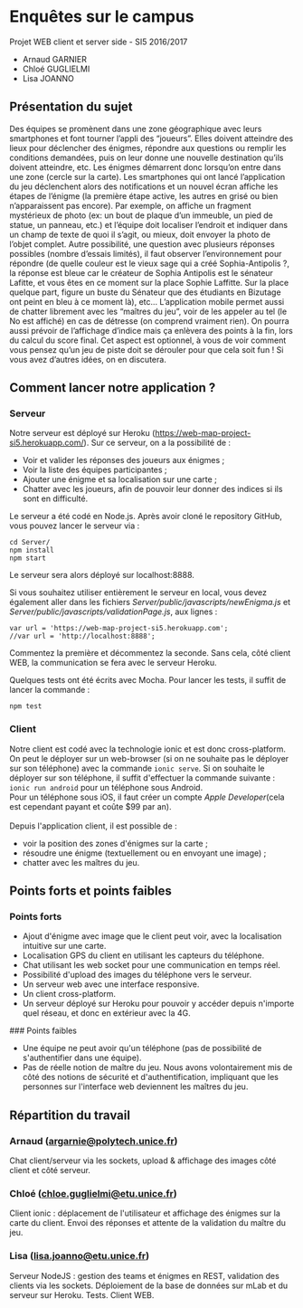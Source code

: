 # Enquêtes sur le campus

Projet WEB client et server side - SI5 2016/2017

* Arnaud GARNIER
* Chloé GUGLIELMI
* Lisa JOANNO

## Présentation du sujet

Des équipes se promènent dans une zone géographique avec leurs smartphones et font tourner l’appli des “joueurs”. Elles doivent atteindre des lieux pour déclencher des énigmes, répondre aux questions ou remplir les conditions demandées, puis on leur donne une nouvelle destination qu’ils doivent atteindre, etc.
Les énigmes démarrent donc lorsqu’on entre dans une zone (cercle sur la carte). Les smartphones qui ont lancé l’application du jeu déclenchent alors des notifications et un nouvel écran affiche les étapes de l’énigme (la première étape active, les autres en grisé ou bien n’apparaissent pas encore). Par exemple, on affiche un fragment mystérieux de photo (ex: un bout de plaque d’un immeuble, un pied de statue, un panneau, etc.) et l’équipe doit localiser l’endroit et indiquer dans un champ de texte de quoi il s’agit, ou mieux, doit envoyer la photo de l’objet complet. Autre possibilité, une question avec plusieurs réponses possibles (nombre d’essais limités), il faut observer l’environnement pour répondre (de quelle couleur est le vieux sage qui a créé Sophia-Antipolis ?, la réponse est bleue car le créateur de Sophia Antipolis est le sénateur Lafitte, et vous êtes en ce moment sur la place Sophie Laffitte. Sur la place quelque part, figure un buste du Sénateur que des étudiants en Bizutage ont peint en bleu à ce moment là), etc…
L’application mobile permet aussi de chatter librement avec les “maîtres du jeu”, voir de les appeler au tel (le No est affiché) en cas de détresse (on comprend vraiment rien). On pourra aussi prévoir de l’affichage d’indice mais ça enlèvera des points à la fin, lors du calcul du score final. Cet aspect est optionnel, à vous de voir comment vous pensez qu’un jeu de piste doit se dérouler pour que cela soit fun ! Si vous avez d’autres idées, on en discutera. 

## Comment lancer notre application ?

### Serveur

Notre serveur est déployé sur Heroku (https://web-map-project-si5.herokuapp.com/). Sur ce serveur, on a la possibilité de :
<ul>
<li> Voir et valider les réponses des joueurs aux énigmes ; </li>
<li> Voir la liste des équipes participantes ; </li>
<li> Ajouter une énigme et sa localisation sur une carte ; </li>
<li> Chatter avec les joueurs, afin de pouvoir leur donner des indices si ils sont en difficulté. </li>
</ul>

Le serveur a été codé en Node.js. Après avoir cloné le repository GitHub, vous pouvez lancer le serveur via : 

    cd Server/
    npm install
    npm start

Le serveur sera alors déployé sur localhost:8888.

Si vous souhaitez utiliser entièrement le serveur en local, vous devez également aller dans les fichiers <i>Server/public/javascripts/newEnigma.js</i> et <i>Server/public/javascripts/validationPage.js</i>, aux lignes : 

    var url = 'https://web-map-project-si5.herokuapp.com';
    //var url = 'http://localhost:8888';

Commentez la première et décommentez la seconde. Sans cela, côté client WEB, la communication se fera avec le serveur Heroku.

Quelques tests ont été écrits avec Mocha. Pour lancer les tests, il suffit de lancer la commande : 

    npm test


### Client

Notre client est codé avec la technologie ionic et est donc cross-platform. On peut le déployer sur un web-browser (si on ne souhaite pas le déployer sur son téléphone) avec la commande `ionic serve`. Si on souhaite le déployer sur son téléphone, il suffit d'effectuer la commande suivante :
<br />
`ionic run android` pour un téléphone sous Android. <br />
Pour un téléphone sous iOS, il faut créer un compte <i>Apple Developer</i>(cela est cependant payant et coûte $99 par an).
<br /> <br/>
Depuis l'application client, il est possible de :
<ul>
<li> voir la position des zones d'énigmes sur la carte ; </li>
<li> résoudre une énigme (textuellement ou en envoyant une image) ; </li>
<li> chatter avec les maîtres du jeu. </li>
</ul>

## Points forts et points faibles
### Points forts
<ul>
<li> Ajout d'énigme avec image que le client peut voir, avec la localisation intuitive sur une carte. </li>
<li> Localisation GPS du client en utilisant les capteurs du téléphone. </li>
<li> Chat utilisant les web socket pour une communication en temps réel. </li>
<li> Possibilité d'upload des images du téléphone vers le serveur. </li>
<li> Un serveur web avec une interface responsive. </li>
<li> Un client cross-platform. </li>
<li> Un serveur déployé sur Heroku pour pouvoir y accéder depuis n'importe quel réseau, et donc en extérieur avec la 4G. </li>
</ul>
### Points faibles
<ul>
<li> Une équipe ne peut avoir qu'un téléphone (pas de possibilité de s'authentifier dans une équipe). </li>
<li> Pas de réelle notion de maître du jeu. Nous avons volontairement mis de côté des notions de sécurité et d'authentification, impliquant que les personnes sur l'interface web deviennent les maîtres du jeu. </li>
</ul>

## Répartition du travail

### Arnaud (argarnie@polytech.unice.fr)
Chat client/serveur via les sockets, upload & affichage des images côté client et côté serveur.

### Chloé (chloe.guglielmi@etu.unice.fr)
Client ionic : déplacement de l'utilisateur et affichage des énigmes sur la carte du client. Envoi des réponses et attente de la validation du maître du jeu.

### Lisa (lisa.joanno@etu.unice.fr)
Serveur NodeJS : gestion des teams et énigmes en REST, validation des clients via les sockets. Déploiement de la base de données sur mLab et du serveur sur Heroku. Tests.
Client WEB.
